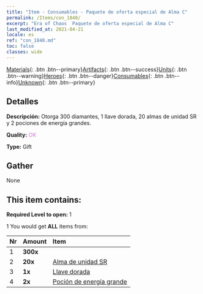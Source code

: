```yaml
---
title: "Item - Consumables - Paquete de oferta especial de Alma C"
permalink: /Items/con_1840/
excerpt: "Era of Chaos  Paquete de oferta especial de Alma C"
last_modified_at: 2021-04-21
locale: es
ref: "con_1840.md"
toc: false
classes: wide
---
```

 [Materials](/es/Items/){: .btn .btn--primary}[Artifacts](/es/Items/Artifacts/){: .btn .btn--success}[Units](/es/Items/Units/){: .btn .btn--warning}[Heroes](/es/Items/Heroes/){: .btn .btn--danger}[Consumables](/es/Items/Consumables/){: .btn .btn--info}[Unknown](/es/Items/Unknown/){: .btn .btn--primary}

## Detalles
 **Descripción:** Otorga 300 diamantes, 1 llave dorada, 20 almas de unidad SR y 2 pociones de energía grandes.

 **Quality:** <span style="color: #DA70D6">OK</span>

 **Type:** Gift

## Gather

  None

## This item contains:

 **Required Level to open:** 1

 1 You would get **ALL** items  from:

  | Nr | Amount |     Item    |
  |:---|:-------|:------------|
  | 1 |  **300x** | <i class="fas fa-gem"/> |  | 
  | 2 |  **20x** | [Alma de unidad SR](/es/Items/con_534/) |  | 
  | 3 |  **1x** | [Llave dorada](/es/Items/con_783/) |  | 
  | 4 |  **2x** | [Poción de energía grande](/es/Items/con_706/) |  | 
